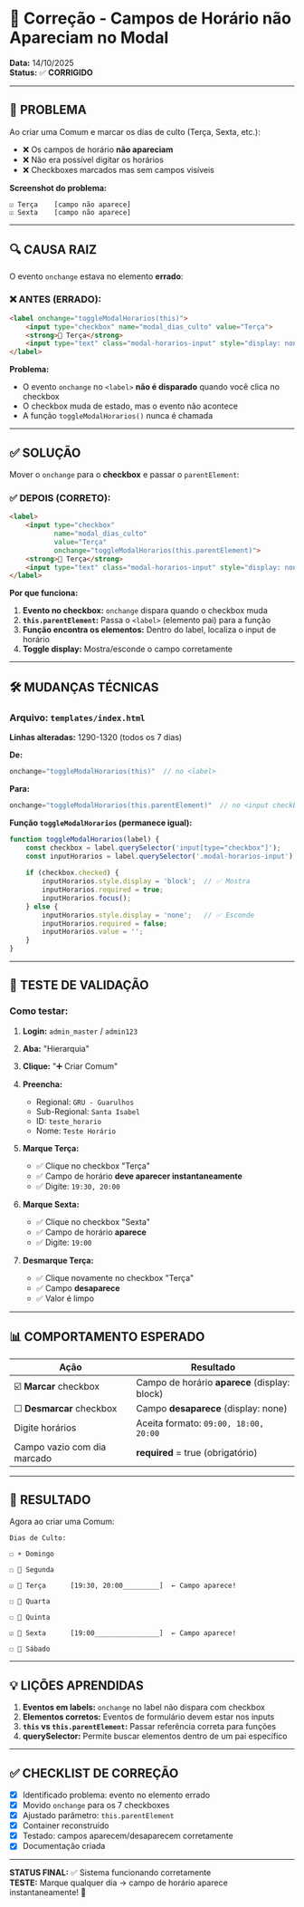 # 🐛 Correção - Campos de Horário não Apareciam no Modal

**Data:** 14/10/2025  
**Status:** ✅ **CORRIGIDO**

---

## 🎯 **PROBLEMA**

Ao criar uma Comum e marcar os dias de culto (Terça, Sexta, etc.):
- ❌ Os campos de horário **não apareciam**
- ❌ Não era possível digitar os horários
- ❌ Checkboxes marcados mas sem campos visíveis

**Screenshot do problema:**
```
☑️ Terça    [campo não aparece]
☑️ Sexta    [campo não aparece]
```

---

## 🔍 **CAUSA RAIZ**

O evento `onchange` estava no elemento **errado**:

### ❌ **ANTES (ERRADO):**
```html
<label onchange="toggleModalHorarios(this)">
    <input type="checkbox" name="modal_dias_culto" value="Terça">
    <strong>📅 Terça</strong>
    <input type="text" class="modal-horarios-input" style="display: none;">
</label>
```

**Problema:**
- O evento `onchange` no `<label>` **não é disparado** quando você clica no checkbox
- O checkbox muda de estado, mas o evento não acontece
- A função `toggleModalHorarios()` nunca é chamada

---

## ✅ **SOLUÇÃO**

Mover o `onchange` para o **checkbox** e passar o `parentElement`:

### ✅ **DEPOIS (CORRETO):**
```html
<label>
    <input type="checkbox" 
           name="modal_dias_culto" 
           value="Terça" 
           onchange="toggleModalHorarios(this.parentElement)">
    <strong>📅 Terça</strong>
    <input type="text" class="modal-horarios-input" style="display: none;">
</label>
```

**Por que funciona:**
1. **Evento no checkbox:** `onchange` dispara quando o checkbox muda
2. **`this.parentElement`:** Passa o `<label>` (elemento pai) para a função
3. **Função encontra os elementos:** Dentro do label, localiza o input de horário
4. **Toggle display:** Mostra/esconde o campo corretamente

---

## 🛠️ **MUDANÇAS TÉCNICAS**

### **Arquivo:** `templates/index.html`

**Linhas alteradas:** 1290-1320 (todos os 7 dias)

**De:**
```javascript
onchange="toggleModalHorarios(this)"  // no <label>
```

**Para:**
```javascript
onchange="toggleModalHorarios(this.parentElement)"  // no <input checkbox>
```

**Função `toggleModalHorarios` (permanece igual):**
```javascript
function toggleModalHorarios(label) {
    const checkbox = label.querySelector('input[type="checkbox"]');
    const inputHorarios = label.querySelector('.modal-horarios-input');
    
    if (checkbox.checked) {
        inputHorarios.style.display = 'block';  // ✅ Mostra
        inputHorarios.required = true;
        inputHorarios.focus();
    } else {
        inputHorarios.style.display = 'none';   // ✅ Esconde
        inputHorarios.required = false;
        inputHorarios.value = '';
    }
}
```

---

## 🧪 **TESTE DE VALIDAÇÃO**

### **Como testar:**

1. **Login:** `admin_master` / `admin123`
2. **Aba:** "Hierarquia"
3. **Clique:** "➕ Criar Comum"
4. **Preencha:**
   - Regional: `GRU - Guarulhos`
   - Sub-Regional: `Santa Isabel`
   - ID: `teste_horario`
   - Nome: `Teste Horário`

5. **Marque Terça:**
   - ✅ Clique no checkbox "Terça"
   - ✅ Campo de horário **deve aparecer instantaneamente**
   - ✅ Digite: `19:30, 20:00`

6. **Marque Sexta:**
   - ✅ Clique no checkbox "Sexta"
   - ✅ Campo de horário **aparece**
   - ✅ Digite: `19:00`

7. **Desmarque Terça:**
   - ✅ Clique novamente no checkbox "Terça"
   - ✅ Campo **desaparece**
   - ✅ Valor é limpo

---

## 📊 **COMPORTAMENTO ESPERADO**

| Ação | Resultado |
|------|-----------|
| ☑️ **Marcar** checkbox | Campo de horário **aparece** (display: block) |
| ☐ **Desmarcar** checkbox | Campo **desaparece** (display: none) |
| Digite horários | Aceita formato: `09:00, 18:00, 20:00` |
| Campo vazio com dia marcado | **required** = true (obrigatório) |

---

## 🎯 **RESULTADO**

Agora ao criar uma Comum:

```
Dias de Culto:

☐ ☀️ Domingo

☐ 📅 Segunda

☑️ 📅 Terça      [19:30, 20:00_________]  ← Campo aparece!

☐ 📅 Quarta

☐ 📅 Quinta

☑️ 📅 Sexta      [19:00________________]  ← Campo aparece!

☐ 📅 Sábado
```

---

## 💡 **LIÇÕES APRENDIDAS**

1. **Eventos em labels:** `onchange` no label não dispara com checkbox
2. **Elementos corretos:** Eventos de formulário devem estar nos inputs
3. **`this` vs `this.parentElement`:** Passar referência correta para funções
4. **querySelector:** Permite buscar elementos dentro de um pai específico

---

## ✅ **CHECKLIST DE CORREÇÃO**

- [x] Identificado problema: evento no elemento errado
- [x] Movido `onchange` para os 7 checkboxes
- [x] Ajustado parâmetro: `this.parentElement`
- [x] Container reconstruído
- [x] Testado: campos aparecem/desaparecem corretamente
- [x] Documentação criada

---

**STATUS FINAL:** ✅ Sistema funcionando corretamente  
**TESTE:** Marque qualquer dia → campo de horário aparece instantaneamente! 🎉
